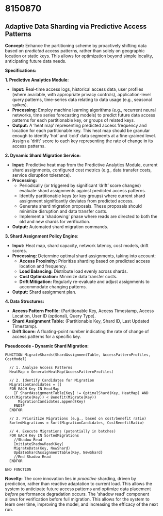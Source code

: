 # 8150870

## Adaptive Data Sharding via Predictive Access Patterns

**Concept:** Enhance the partitioning scheme by proactively shifting data based on *predicted* access patterns, rather than solely on geographic location or static keys. This allows for optimization beyond simple locality, anticipating future data needs.

**Specifications:**

**1. Predictive Analytics Module:**

*   **Input:** Real-time access logs, historical access data, user profiles (where available, with appropriate privacy controls), application-level query patterns, time-series data relating to data usage (e.g., seasonal spikes).
*   **Processing:** Employ machine learning algorithms (e.g., recurrent neural networks, time series forecasting models) to predict future data access patterns for each partitionable key, or groups of related keys.
*   **Output:**  A ‘heat map’ representing predicted access frequency and location for each partitionable key.  This heat map should be granular enough to identify ‘hot’ and ‘cold’ data segments at a fine-grained level. Assign a 'drift' score to each key representing the rate of change in its access patterns.

**2. Dynamic Shard Migration Service:**

*   **Input:** Predictive heat map from the Predictive Analytics Module, current shard assignments, configured cost metrics (e.g., data transfer costs, service disruption tolerance).
*   **Processing:**
    *   Periodically (or triggered by significant ‘drift’ score changes) evaluate shard assignments against predicted access patterns.
    *   Identify partitionable keys (or key groups) where current shard assignment significantly deviates from predicted access.
    *   Generate shard migration proposals. These proposals should minimize disruption and data transfer costs.
    *   Implement a 'shadowing' phase where reads are directed to both the old and new shards for verification.
*   **Output:**  Automated shard migration commands.

**3.  Shard Assignment Policy Engine:**

*   **Input:**  Heat map, shard capacity, network latency, cost models, drift scores.
*   **Processing:** Determine optimal shard assignments, taking into account:
    *   **Access Proximity:** Prioritize sharding based on predicted access location and frequency.
    *   **Load Balancing:** Distribute load evenly across shards.
    *   **Cost Optimization:** Minimize data transfer costs.
    *   **Drift Mitigation:** Regularly re-evaluate and adjust assignments to accommodate changing patterns.
*   **Output:**  Shard assignment plan.

**4.  Data Structures:**

*   **Access Pattern Profile:** (Partitionable Key, Access Timestamp, Access Location, User ID (optional), Query Type).
*   **Shard Assignment Table:** (Partitionable Key, Shard ID, Last Updated Timestamp).
*   **Drift Score:** A floating-point number indicating the rate of change of access patterns for a specific key.

**Pseudocode - Dynamic Shard Migration:**

```
FUNCTION MigrateShards(ShardAssignmentTable, AccessPatternProfiles, CostModel)

  // 1. Analyze Access Patterns
  HeatMap = GenerateHeatMap(AccessPatternProfiles)

  // 2. Identify Candidates for Migration
  MigrationCandidates = []
  FOR EACH Key IN HeatMap
    IF ShardAssignmentTable[Key] != OptimalShard(Key, HeatMap) AND Cost(Migrate(Key)) < Benefit(Migrate(Key))
      MigrationCandidates.append(Key)
    ENDIF
  ENDFOR

  // 3. Prioritize Migrations (e.g., based on cost/benefit ratio)
  SortedMigrations = Sort(MigrationCandidates, CostBenefitRatio)

  // 4. Execute Migrations (potentially in batches)
  FOR EACH Key IN SortedMigrations
    //Shadow Read
    InitiateShadowRead(Key)
    MigrateData(Key, NewShard)
    UpdateShardAssignmentTable(Key, NewShard)
    //End Shadow Read
  ENDFOR

END FUNCTION
```

**Novelty:**  The core innovation lies in *proactive* sharding, driven by prediction, rather than reactive adaptation to current load. This allows the system to anticipate future access patterns and optimize data placement *before* performance degradation occurs.  The 'shadow read' component allows for verification before full migration. This allows for the system to learn over time, improving the model, and increasing the efficacy of the next run.